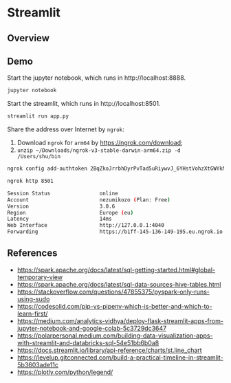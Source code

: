 # Streamlit

## Overview

## Demo

Start the jupyter notebook, which runs in http://localhost:8888.
```bash
jupyter notebook
```

Start the streamlit, which runs in http://localhost:8501.
```bash
streamlit run app.py
```

Share the address over Internet by `ngrok`:
1. Download `ngrok` for `arm64` by https://ngrok.com/download;
2. `unzip ~/Downloads/ngrok-v3-stable-darwin-arm64.zip -d /Users/shu/bin`
```bash
ngrok config add-authtoken 2BqZkoJrrbhDyrPvTad5uRiywvJ_6YHstVohzXtGWYkNL6uw2

ngrok http 8501

Session Status                online
Account                       nezumikozo (Plan: Free)
Version                       3.0.6
Region                        Europe (eu)
Latency                       14ms
Web Interface                 http://127.0.0.1:4040
Forwarding                    https://b1ff-145-136-149-195.eu.ngrok.io -> http://localhost:8501
```

## References

* https://spark.apache.org/docs/latest/sql-getting-started.html#global-temporary-view
* https://spark.apache.org/docs/latest/sql-data-sources-hive-tables.html
* https://stackoverflow.com/questions/47855375/pyspark-only-runs-using-sudo
* https://codesolid.com/pip-vs-pipenv-which-is-better-and-which-to-learn-first/
* https://medium.com/analytics-vidhya/deploy-flask-streamlit-apps-from-jupyter-notebook-and-google-colab-5c3729dc3647
* https://polarpersonal.medium.com/building-data-visualization-apps-with-streamlit-and-databricks-sql-54e51bb6b0a8
* https://docs.streamlit.io/library/api-reference/charts/st.line_chart
* https://levelup.gitconnected.com/build-a-practical-timeline-in-streamlit-5b3603ade11c
* https://plotly.com/python/legend/
